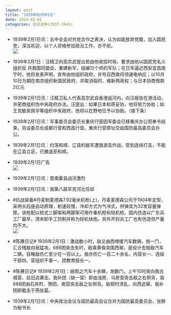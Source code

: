 ```yaml
---
layout: post
title: "1939年02月01日"
date: 2014-02-01
categories: 抗日战争(1937-1945)
---
```


<meta name="referrer" content="no-referrer" />

- 1939年2月1日讯：五中全会对共党合作之表决，认为如能放弃党籍，加入国民党，深当欢迎，以个人资格参加政治工作，亦不拒。 <br/><img src="https://ww3.sinaimg.cn/large/aca367d8jw1ed488zs3xhj208p0xz7ba.jpg" />

- 1939年2月1日：汪精卫向高宗武提出若由他收拾时局，要求由他以国民党名义组织反 共救国同盟会，重建新军，组编12个师的军队；在日军逼近西安宜昌南宁时，他将发表声明，宣布由他组织政府，并号召西南将领通电响应；以10月10日为期在南京组织新国民政府，并取消临时、维新两政权；与日本协商借款2亿元 

- 1939年2月1日讯：汪精卫私人代表高宗武自香港返河内，向汪报告在港活动，并密商组织伪中央政府办法。汪提出：如果日本和蒋妥协，他将努力协助；如王克敏吴佩孚等组织中央政府，他将以在野地位予以协助。（接下条） 

- 1939年2月1日讯：军事委员会委员长重庆行营因军委会已移重庆办公而奉令结束。另设委员长成都行营和西昌行营。重庆行营原址交由国防最高委员会办公。 

- 1939年2月1日讯：扫荡和顺、辽县的敌军遭我游击作战，受到连续打击，不能在辽县立足，已撤退至和顺。 

- 1939年2月1日广告 <br/><img src="https://ww2.sinaimg.cn/large/aca367d8jw1ed3sn95pogj20gm09n777.jpg" />

- 1939年2月1日讯：晋南霍县战况激烈 

- 1939年2月1日讯：我第八路军克河北任邱 

- #抗战装备#丹麦制麦德森7.92毫米机枪(上)，丹麦麦德森公司于1904年定型，采用长后座自动原理，射速较慢，冷却方式为气冷式，供弹具为32发容量弹匣。该枪配以软式三脚架和两脚架可用作重机枪和轻机枪。国内仿造以广东兵工厂最早，清末即手工仿制并称为轻机快炮，另外开封兵工厂也有仿造但产量均不大。 <br/><img src="https://ww1.sinaimg.cn/large/aca367d8jw1ed3nfcw1o2j208j0h9q4d.jpg" />

- #陈赓日记# 1939年2月1日：激战数小时，敌又由西增援汽车数辆，炮一门，汇合残敌向我猛攻。688团突击失时，敌乘黄昏突围西窜。是役计击毁敌汽车二辆，目睹敌伤亡至少在一百以上。我亦伤亡一百二十余名，内营长一、连级干部四、营组织干事一、团教育股长一。  

- #陈赓日记# 1939年2月1日：曲周之汽车十余辆，炮数门，上午10时突向我古城营、后旧店袭击。我补团（缺一营）即由油房、马房营突击敌之右侧背，我688团由石井町、贺团、南营突击敌之左侧背。敌顿时溃乱，向西逃窜。我补团即截击于燕张葛。 

- 1939年2月1日讯：中央政治会议与国防最高会议合并为国防最高委员会，张群为秘书长 

